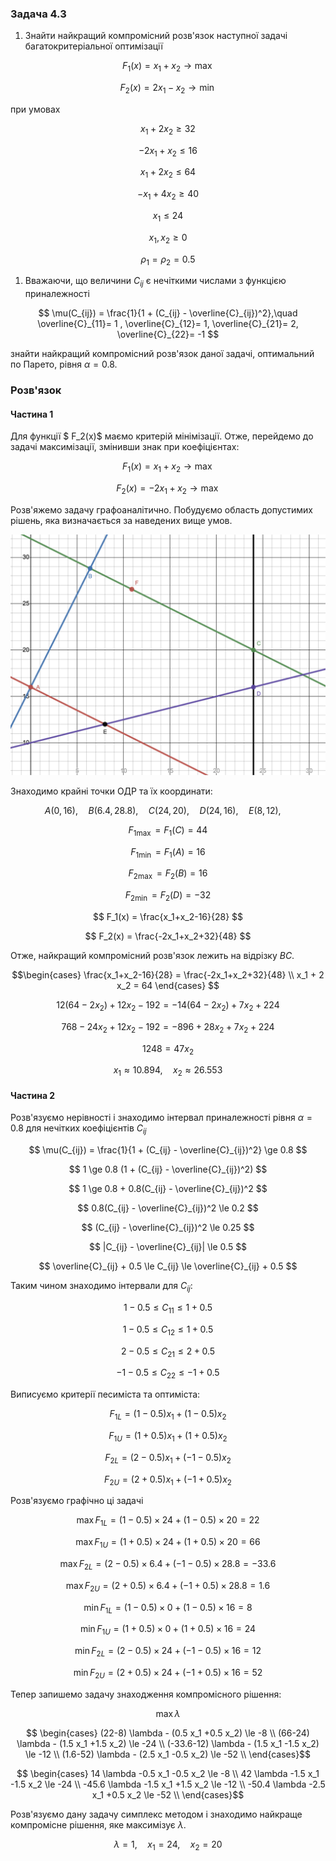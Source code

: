 ### Задача 4.3

1. Знайти найкращий компромісний розв'язок наступної задачі багатокритеріальної оптимізації 

$$ F_1(x) = x_1+x_2 \rightarrow \max$$

$$ F_2(x) = 2x_1-x_2 \rightarrow \min$$

при умовах 

$$ x_1 + 2 x_2 \ge 32 $$

$$ -2 x_1 + x_2 \le 16 $$

$$ x_1 + 2 x_2 \le 64 $$

$$ - x_1 + 4 x_2 \ge 40 $$

$$ x_1 \le 24 $$

$$ x_1, x_2 \ge 0 $$

$$ \rho_1 = \rho_2 = 0.5 $$

1. Вважаючи, що величини $C_{ij}$ є нечіткими числами з функцією приналежності
   
$$ \mu(C_{ij}) = \frac{1}{1 + (C_{ij} - \overline{C}_{ij})^2},\quad 
\overline{C}_{11}= 1 , 
\overline{C}_{12}= 1, 
\overline{C}_{21}= 2, 
\overline{C}_{22}= -1
$$

знайти найкращий компромісний розв'язок даної задачі, оптимальний по Парето, рівня $\alpha=0.8$. 

### Розв'язок

#### Частина 1

Для функції $ F_2(x)$ маємо критерій мінімізації. Отже, перейдемо до задачі максимізації, змінивши знак при коефіцієнтах:

$$ F_1(x) = x_1+x_2 \rightarrow \max$$

$$ F_2(x) = -2x_1+x_2 \rightarrow \max$$

Розв'яжемо задачу графоаналітично. Побудуємо область допустимих рішень, яка визначається за наведених вище умов.

![](Screenshot%202021-12-25%20at%2017.47.53.png)

Знаходимо крайні точки ОДР та їх координати:

$$ A(0, 16), \quad
B(6.4, 28.8), \quad
C(24, 20), \quad
D(24, 16), \quad
E(8, 12), \quad $$

$$ F_{1 \max} = F_1(C) = 44 $$

$$ F_{1 \min} = F_1(A) = 16 $$

$$ F_{2 \max} = F_2(B) = 16 $$

$$ F_{2 \min} = F_2(D) = -32 $$

$$ F_1(x) = \frac{x_1+x_2-16}{28} $$

$$ F_2(x) = \frac{-2x_1+x_2+32}{48} $$

Отже, найкращий компромісний розв'язок лежить на відрізку $BC$.

$$\begin{cases}
\frac{x_1+x_2-16}{28} = \frac{-2x_1+x_2+32}{48} \\
x_1 + 2 x_2 = 64 
\end{cases}
$$

$$ 12 (64 - 2 x_2) + 12 x_2 - 192 = -14 (64 - 2 x_2) + 7 x_2 + 224 $$

$$ 768 - 24 x_2 + 12 x_2 - 192 = -896 + 28 x_2 + 7 x_2 + 224 $$

$$ 1248 = 47 x_2 $$

$$ x_1 \approx 10.894, \quad x_2 \approx 26.553 $$

#### Частина 2

Розв'язуємо нерівності і знаходимо інтервал приналежності рівня $\alpha=0.8$ для нечітких коефіцієнтів $C_{ij}$

$$ \mu(C_{ij}) = \frac{1}{1 + (C_{ij} - \overline{C}_{ij})^2} \ge 0.8 $$

$$ 1 \ge 0.8 (1 + (C_{ij} - \overline{C}_{ij})^2) $$

$$ 1 \ge 0.8 + 0.8(C_{ij} - \overline{C}_{ij})^2 $$

$$ 0.8(C_{ij} - \overline{C}_{ij})^2 \le 0.2 $$

$$ (C_{ij} - \overline{C}_{ij})^2 \le 0.25 $$

$$ |C_{ij} - \overline{C}_{ij}| \le 0.5 $$

$$ \overline{C}_{ij} + 0.5 \le C_{ij} \le \overline{C}_{ij} + 0.5 $$

Таким чином знаходимо інтервали для $C_{ij}$:

$$ 1 - 0.5 \le C_{11} \le 1 + 0.5 $$

$$ 1 - 0.5 \le C_{12} \le 1 + 0.5 $$

$$ 2 - 0.5 \le C_{21} \le 2 + 0.5 $$

$$ -1 - 0.5 \le C_{22} \le -1 + 0.5 $$

Виписуємо критерії песиміста та оптиміста:

$$ F_{1L} = (1 - 0.5) x_1 + (1 - 0.5) x_2 $$

$$ F_{1U} = (1 + 0.5) x_1 + (1 + 0.5) x_2 $$

$$ F_{2L} = (2 - 0.5) x_1 + (-1 - 0.5) x_2 $$

$$ F_{2U} = (2 + 0.5) x_1 + (-1 + 0.5) x_2 $$

Розв'язуємо графічно ці задачі

$$\max F_{1L} = (1 - 0.5) \times 24 + (1 - 0.5) \times 20 = 22$$

$$\max F_{1U} = (1 + 0.5) \times 24 + (1 + 0.5) \times 20 = 66 $$

$$\max F_{2L} = (2 - 0.5) \times 6.4 + (-1 - 0.5) \times 28.8 = -33.6 $$

$$\max F_{2U} = (2 + 0.5) \times 6.4 + (-1 + 0.5) \times 28.8 = 1.6 $$

$$\min F_{1L} = (1 - 0.5) \times 0 + (1 - 0.5) \times 16 = 8 $$

$$\min F_{1U} = (1 + 0.5) \times 0 + (1 + 0.5) \times 16 = 24 $$

$$\min F_{2L} = (2 - 0.5) \times 24 + (-1 - 0.5) \times 16 = 12 $$

$$\min F_{2U} = (2 + 0.5) \times 24 + (-1 + 0.5) \times 16 = 52 $$

Тепер запишемо задачу знаходження компромісного рішення:

$$ \max \lambda $$

$$ \begin{cases}
(22-8) \lambda - (0.5 x_1 +0.5 x_2) \le -8 \\
(66-24) \lambda - (1.5 x_1 +1.5 x_2) \le -24 \\
(-33.6-12) \lambda - (1.5 x_1 -1.5 x_2) \le -12 \\
(1.6-52) \lambda - (2.5 x_1 -0.5 x_2) \le -52 \\
\end{cases}$$

$$ \begin{cases}
14 \lambda -0.5 x_1 -0.5 x_2 \le -8 \\
42 \lambda -1.5 x_1 -1.5 x_2 \le -24 \\
-45.6 \lambda -1.5 x_1 +1.5 x_2 \le -12 \\
-50.4 \lambda -2.5 x_1 +0.5 x_2 \le -52 \\
\end{cases}$$

Розв'язуємо дану задачу симплекс методом і знаходимо найкраще компромісне рішення, яке максимізує $\lambda$.

$$ \lambda = 1,\quad x_1 =24,\quad x_2 =20 $$